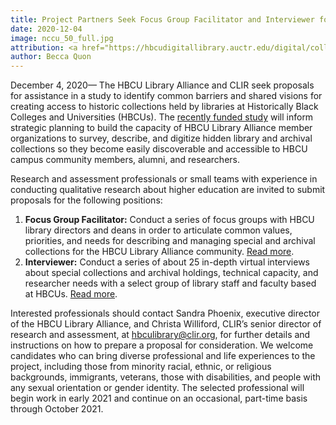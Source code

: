 ```yaml
---
title: Project Partners Seek Focus Group Facilitator and Interviewer for Study on Creating Access to HBCU Archives
date: 2020-12-04
image: nccu_50_full.jpg
attribution: <a href="https://hbcudigitallibrary.auctr.edu/digital/collection/nccu/id/50/rec/1" target="_blank" rel="noopener noreferrer"><em>The NCCU Sound Machine</em></a>, Unknown photographer, 1960, Silver Gelatin Photograph. Courtesy of North Carolina Central University-University Archives-James E. Shepard Memorial Library.
author: Becca Quon
---
```


December 4, 2020— The HBCU Library Alliance and CLIR seek proposals for assistance in a study to identify common barriers and shared visions for creating access to historic collections held by libraries at Historically Black Colleges and Universities (HBCUs). The [recently funded study](https://www.clir.org/2020/11/hbcu-library-alliance-and-clir-receive-grant/) will inform strategic planning to build the capacity of HBCU Library Alliance member organizations to survey, describe, and digitize hidden library and archival collections so they become easily discoverable and accessible to HBCU campus community members, alumni, and researchers.

Research and assessment professionals or small teams with experience in conducting qualitative research about higher education are invited to submit proposals for the following positions:

1.  **Focus Group Facilitator:** Conduct a series of focus groups with HBCU library directors and deans in order to articulate common values, priorities, and needs for describing and managing special and archival collections for the HBCU Library Alliance community. [Read more](https://www.clir.org/wp-content/uploads/sites/6/2016/09/Final-CFP_-Focus-Group-Facilitator-HBCU-Library-Alliance-Archival-Needs-and-Capacity-Assessment.pdf).
2.  **Interviewer:** Conduct a series of about 25 in-depth virtual interviews about special collections and archival holdings, technical capacity, and researcher needs with a select group of library staff and faculty based at HBCUs. [Read more](https://www.clir.org/wp-content/uploads/sites/6/2016/09/Final-CFP_Interviewer-HBCU-Library-Alliance-Archival-Needs-and-Capacity-Assessment.pdf).

Interested professionals should contact Sandra Phoenix, executive director of the HBCU Library Alliance, and Christa Williford, CLIR’s senior director of research and assessment, at [hbculibrary@clir.org](mailto:hbculibrary@clir.org), for further details and instructions on how to prepare a proposal for consideration. We welcome candidates who can bring diverse professional and life experiences to the project, including those from minority racial, ethnic, or religious backgrounds, immigrants, veterans, those with disabilities, and people with any sexual orientation or gender identity. The selected professional will begin work in early 2021 and continue on an occasional, part-time basis through October 2021.